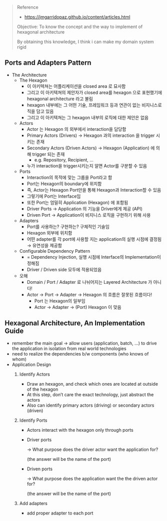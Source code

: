 > Reference
> 
> - https://jmgarridopaz.github.io/content/articles.html
> 
> Objective: To know the concept and the way to implement of hexagonal architecture
>
> By obtaining this knowledge, I think i can make my domain system rigid
> 

## Ports and Adapters Pattern

- The Architecture
    - The Hexagon
        - 이 아키텍쳐는 어플리케이션을 closed area 로 묘사함
        - 그리고 이 아키텍쳐의 제안자가 closed area를 hexagon 으로 표현했기에 hexagonal architecture 라고 불림
        - hexagon 내부에는 그 어떤 기술, 프레임워크 등과 연관이 없는 비지니스로직을 담고 있음
        - 그리고 이 아키텍쳐는 그 hexagon 내부의 로직에 대한 제안은 없음
    - Actors
        - Actor 는 Hexagon 의 외부에서 interaction을 담당함
        - Primary Actors (Drivers) → Hexagon 과의 interaction 을 trigger 시키는 존재
        - Secondary Actors (Driven Actors) → Hexagon (Application) 에 의해 trigger 되는 존재
            - e.g. Repository, Recipient, …
        - 누가 interaction을 trigger시키는지 알면 Actor를 구분할 수 있음
    - Ports
        - Interaction의 목적에 맞는 그룹을 Port라고 함
        - Port는 Hexagon의 boundary에 위치함
        - 즉, Actor는 Hexagon Port만을 통해 Hexagon과 Interaction할 수 있음
        - 그렇기에 Port는 Interface임
        - 또한 Port는 엄밀히 Application (Hexagon) 에 포함됨
        - Driver Ports → Application 의 기능을 Driver에게 제공 (API)
        - Driven Port → Application이 비지니스 로직을 구현하기 위해 사용
    - Adapters
        - Port를 사용하는? 구현하는? 구체적인 기술임
        - Hexagon 외부에 위치함
        - 어떤 adapter를 각 port에 사용할 지는 application의 실행 시점에 결정됨 → 유연성을 제공함
    - Configurable Dependency Pattern
        - = Dependency Injection, 실행 시점에 Interface의 Implementation이 정해짐
        - Driver / Driven side 모두에 적용되었음
    - 오해
        - Domain / Port / Adapter 로 나뉘어지는 Layered Architecture 가 아니다!
        - Actor → Port → Adapter → Hexagon 의 흐름은 잘못된 흐름이다!
            - Port 는 Hexagon의 일부임
            - Actor → Adapter → (Port) Hexagon 이 맞음

## Hexagonal Architecture, An Implementation Guide

- remember the main goal → allow users (application, batch, …) to drive the application in isolation from real world technologies
- need to realize the dependencies b/w components (who knows of whom)
- Application Design
    1. Identify Actors
        - Draw an hexagon, and check which ones are located at outside of the hexagon
        - At this step, don’t care the exact technology, just abstract the actors
        - Also can identify primary actors (driving) or secondary actors (driven)
    2. Identify Ports
        - Actors interact with the hexagon only through ports
        - Driver ports
            
            → What purpose does the driver actor want the application for?
            
            (the answer will be the name of the port)
            
        - Driven ports
            
            → What purpose does the application want the the driven actor for?
            
            (the answer will be the name of the port)
            
    3. Add adapters
        - add proper adapter to each port